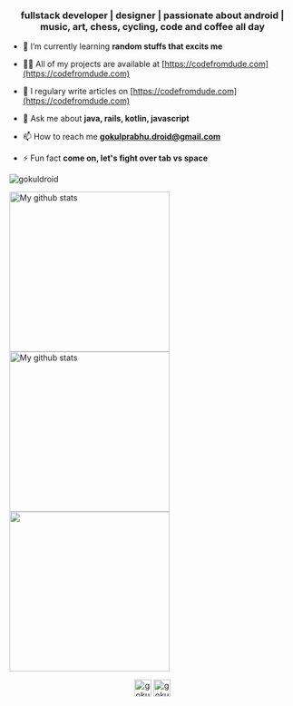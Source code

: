 <h3 align="center">fullstack developer | designer | passionate about android | music, art, chess, cycling, code and coffee all day </h3>

- 🌱 I’m currently learning **random stuffs that excits me**

- 👨‍💻 All of my projects are available at [https://codefromdude.com](https://codefromdude.com)

- 📝 I regulary write articles on [https://codefromdude.com](https://codefromdude.com)

- 💬 Ask me about **java, rails, kotlin, javascript**

- 📫 How to reach me **gokulprabhu.droid@gmail.com**

- ⚡ Fun fact **come on, let's fight over tab vs space**
<p><img align="center" src="https://github-readme-stats.vercel.app/api/top-langs/?username=gokuldroid&layout=compact&hide=html" alt="gokuldroid" /></p>

<img width="282" src="https://github-readme-streak-stats.herokuapp.com?user=gokuldroid&theme=vue-dark&hide_border=true&date_format=M%20j%5B%2C%20Y%5D" alt="My github stats" />

<img width="282" src="https://github-readme-stats.vercel.app/api?username=gokuldroid&show_icons=true&include_all_commits=true&theme=cobalt&hide_border=true" alt="My github stats" /> 

<img width="282" src="https://github-readme-stats.vercel.app/api/top-langs/?username=gokuldroid&layout=compact&theme=cobalt&hide_border=true" />

<p align="center">
<a href="https://linkedin.com/in/gokul-prabhu-supersaiyan" target="blank"><img align="center" src="https://cdn.jsdelivr.net/npm/simple-icons@3.0.1/icons/linkedin.svg" alt="gokul-prabhu-supersaiyan" height="30" width="30" /></a>
<a href="https://instagram.com/gokul_supersaiyan" target="blank"><img align="center" src="https://cdn.jsdelivr.net/npm/simple-icons@3.0.1/icons/instagram.svg" alt="gokul_supersaiyan" height="30" width="30" /></a>
</p>

